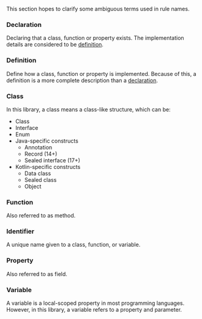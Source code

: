 This section hopes to clarify some ambiguous terms used in rule names.

### Declaration

Declaring that a class, function or property exists. The implementation details
are considered to be [definition](#definition).

### Definition

Define how a class, function or property is implemented. Because of this, a
definition is a more complete description than a [declaration](#declaration).

### Class

In this library, a class means a class-like structure, which can be:

- Class
- Interface
- Enum
- Java-specific constructs
    - Annotation
    - Record (14+)
    - Sealed interface (17+)
- Kotlin-specific constructs
    - Data class
    - Sealed class
    - Object

### Function

Also referred to as method.

### Identifier

A unique name given to a class, function, or variable.

### Property

Also referred to as field.

### Variable

A variable is a local-scoped property in most programming languages. However,
in this library, a variable refers to a property and parameter.
